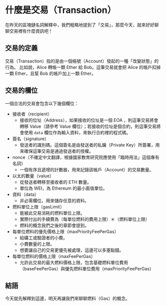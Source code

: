 # 什麼是交易（Transaction）

在昨天的區塊鏈名詞解釋中，我們粗略地提到了「交易」，那麼今天，就來好好聊聊交易裡有什麼資訊吧！

## 交易的定義

交易（Transaction）指的是由一個帳號（Account）發起的一種「改變狀態」的行為。
比如說，Alice 轉帳一顆 Ether 給 Bob。這筆交易就會把 Alice 的帳戶扣掉一顆 Ether，且幫 Bob 的帳戶加上一顆 Ether。

## 交易的欄位

一個合法的交易會包含以下幾個欄位：

* 接收者（recipient）
    * 接收的位址（Address），如果接收的位址是一個 EOA ，則這筆交易將會轉移 Value（請參考 Value 欄位）；若接收的位址是個合約，則這筆交易將會使用 `data` 欄位作為輸入資料，來執行合約裡的程式碼。
* 簽名（signature）
    * 發送者的識別碼。這個簽名是由發送者的私鑰（Private Key）所簽署，用來確保這筆交易是通過發送者的授權。
* nonce（不確定中文翻譯，根據國家教育研究院應使用「臨時用法」這個專有名詞）
    * 一個有序且遞增的計數器，用來記錄該帳戶（Account）的交易數量。
* 以太的數量（value）
    * 從發送者轉移至接收者的 ETH 數量。
    * 單位為 WEI，為 Ethereum 的最小面值單位。
* 資料（data）
    * 非必需欄位，用來儲存任意的資料。
* 燃料單位上限（gasLimit）
    * 能被此交易消耗的燃料單位上限。
    * 實際付出的手續費為（每單位燃料的費用上限）＊（燃料單位上限）
    * 燃料的概念我們之後的章節會提到。
* 每單位燃料的優先價格上限（maxPriorityFeePerGas）
    * 給礦工或驗證者的小費。
    * 小費數量的上限。
    * 想要讓自己的交易更優先被處理，這邊可以多塞點錢。
* 每單位燃料的價格上限（maxFeePerGas）
    * 允許此交易的最大燃料價格上限，包含基礎燃料單位費用（baseFeePerGas）與優先燃料單位費用（maxPriorityFeePerGas）

## 結語
今天就先解釋到這邊，明天再讓我們來聊聊燃料（Gas）的概念。
